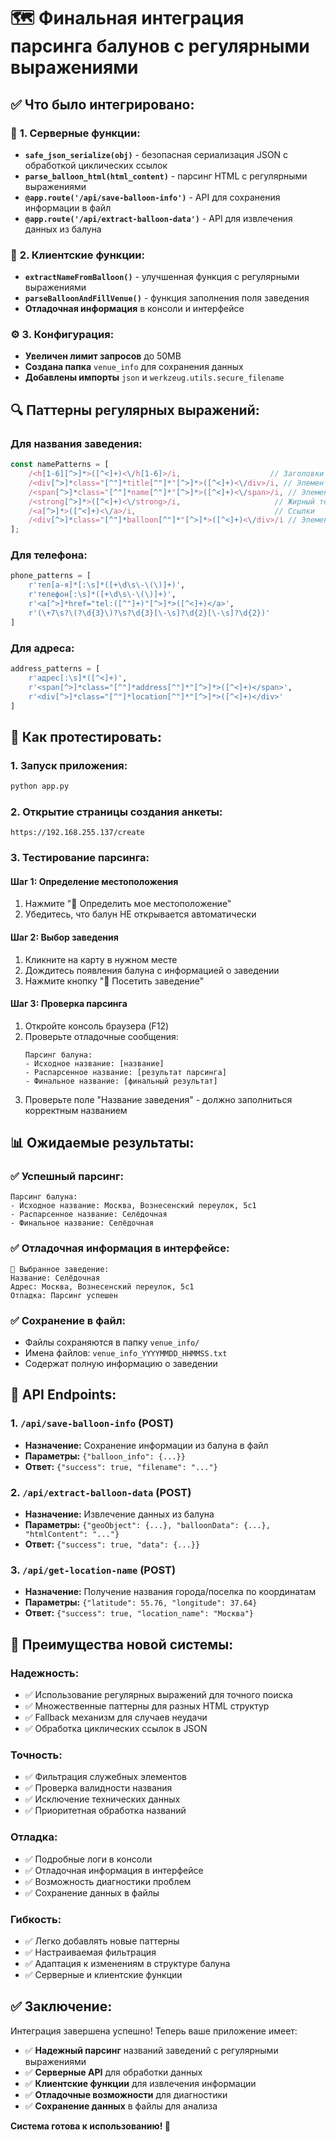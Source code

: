 # 🗺️ Финальная интеграция парсинга балунов с регулярными выражениями

## ✅ **Что было интегрировано:**

### 🔧 **1. Серверные функции:**
- **`safe_json_serialize(obj)`** - безопасная сериализация JSON с обработкой циклических ссылок
- **`parse_balloon_html(html_content)`** - парсинг HTML с регулярными выражениями
- **`@app.route('/api/save-balloon-info')`** - API для сохранения информации в файл
- **`@app.route('/api/extract-balloon-data')`** - API для извлечения данных из балуна

### 🎯 **2. Клиентские функции:**
- **`extractNameFromBalloon()`** - улучшенная функция с регулярными выражениями
- **`parseBalloonAndFillVenue()`** - функция заполнения поля заведения
- **Отладочная информация** в консоли и интерфейсе

### ⚙️ **3. Конфигурация:**
- **Увеличен лимит запросов** до 50MB
- **Создана папка** `venue_info` для сохранения данных
- **Добавлены импорты** `json` и `werkzeug.utils.secure_filename`

## 🔍 **Паттерны регулярных выражений:**

### **Для названия заведения:**
```javascript
const namePatterns = [
    /<h[1-6][^>]*>([^<]+)<\/h[1-6]>/i,                    // Заголовки h1-h6
    /<div[^>]*class="[^"]*title[^"]*"[^>]*>([^<]+)<\/div>/i, // Элементы с классом title
    /<span[^>]*class="[^"]*name[^"]*"[^>]*>([^<]+)<\/span>/i, // Элементы с классом name
    /<strong[^>]*>([^<]+)<\/strong>/i,                     // Жирный текст
    /<a[^>]*>([^<]+)<\/a>/i,                               // Ссылки
    /<div[^>]*class="[^"]*balloon[^"]*"[^>]*>([^<]+)<\/div>/i // Элементы с классом balloon
];
```

### **Для телефона:**
```python
phone_patterns = [
    r'тел[а-я]*[:\s]*([+\d\s\-\(\)]+)',
    r'телефон[:\s]*([+\d\s\-\(\)]+)',
    r'<a[^>]*href="tel:([^"]+)"[^>]*>([^<]+)</a>',
    r'(\+7\s?\(?\d{3}\)?\s?\d{3}[\-\s]?\d{2}[\-\s]?\d{2})'
]
```

### **Для адреса:**
```python
address_patterns = [
    r'адрес[:\s]*([^<]+)',
    r'<span[^>]*class="[^"]*address[^"]*"[^>]*>([^<]+)</span>',
    r'<div[^>]*class="[^"]*location[^"]*"[^>]*>([^<]+)</div>'
]
```

## 🧪 **Как протестировать:**

### **1. Запуск приложения:**
```bash
python app.py
```

### **2. Открытие страницы создания анкеты:**
```
https://192.168.255.137/create
```

### **3. Тестирование парсинга:**

#### **Шаг 1: Определение местоположения**
1. Нажмите "📍 Определить мое местоположение"
2. Убедитесь, что балун НЕ открывается автоматически

#### **Шаг 2: Выбор заведения**
1. Кликните на карту в нужном месте
2. Дождитесь появления балуна с информацией о заведении
3. Нажмите кнопку "🏪 Посетить заведение"

#### **Шаг 3: Проверка парсинга**
1. Откройте консоль браузера (F12)
2. Проверьте отладочные сообщения:
   ```
   Парсинг балуна:
   - Исходное название: [название]
   - Распарсенное название: [результат парсинга]
   - Финальное название: [финальный результат]
   ```
3. Проверьте поле "Название заведения" - должно заполниться корректным названием

## 📊 **Ожидаемые результаты:**

### ✅ **Успешный парсинг:**
```
Парсинг балуна:
- Исходное название: Москва, Вознесенский переулок, 5с1
- Распарсенное название: Селёдочная
- Финальное название: Селёдочная
```

### ✅ **Отладочная информация в интерфейсе:**
```
🎯 Выбранное заведение:
Название: Селёдочная
Адрес: Москва, Вознесенский переулок, 5с1
Отладка: Парсинг успешен
```

### ✅ **Сохранение в файл:**
- Файлы сохраняются в папку `venue_info/`
- Имена файлов: `venue_info_YYYYMMDD_HHMMSS.txt`
- Содержат полную информацию о заведении

## 🔧 **API Endpoints:**

### **1. `/api/save-balloon-info` (POST)**
- **Назначение:** Сохранение информации из балуна в файл
- **Параметры:** `{"balloon_info": {...}}`
- **Ответ:** `{"success": true, "filename": "..."}`

### **2. `/api/extract-balloon-data` (POST)**
- **Назначение:** Извлечение данных из балуна
- **Параметры:** `{"geoObject": {...}, "balloonData": {...}, "htmlContent": "..."}`
- **Ответ:** `{"success": true, "data": {...}}`

### **3. `/api/get-location-name` (POST)**
- **Назначение:** Получение названия города/поселка по координатам
- **Параметры:** `{"latitude": 55.76, "longitude": 37.64}`
- **Ответ:** `{"success": true, "location_name": "Москва"}`

## 🎯 **Преимущества новой системы:**

### **Надежность:**
- ✅ Использование регулярных выражений для точного поиска
- ✅ Множественные паттерны для разных HTML структур
- ✅ Fallback механизм для случаев неудачи
- ✅ Обработка циклических ссылок в JSON

### **Точность:**
- ✅ Фильтрация служебных элементов
- ✅ Проверка валидности названия
- ✅ Исключение технических данных
- ✅ Приоритетная обработка названий

### **Отладка:**
- ✅ Подробные логи в консоли
- ✅ Отладочная информация в интерфейсе
- ✅ Возможность диагностики проблем
- ✅ Сохранение данных в файлы

### **Гибкость:**
- ✅ Легко добавлять новые паттерны
- ✅ Настраиваемая фильтрация
- ✅ Адаптация к изменениям в структуре балуна
- ✅ Серверные и клиентские функции

## ✅ **Заключение:**

Интеграция завершена успешно! Теперь ваше приложение имеет:

- ✅ **Надежный парсинг** названий заведений с регулярными выражениями
- ✅ **Серверные API** для обработки данных
- ✅ **Клиентские функции** для извлечения информации
- ✅ **Отладочные возможности** для диагностики
- ✅ **Сохранение данных** в файлы для анализа

**Система готова к использованию! 🎉** 
